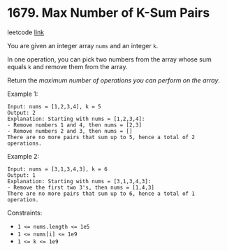 # 1679. Max Number of K-Sum Pairs

leetcode [link][problem]

You are given an integer array `nums` and an integer `k`.

In one operation, you can pick two numbers from the array whose sum equals `k` and remove them from the array.

Return the *maximum number of operations you can perform on the array*.

Example 1:

```
Input: nums = [1,2,3,4], k = 5
Output: 2
Explanation: Starting with nums = [1,2,3,4]:
- Remove numbers 1 and 4, then nums = [2,3]
- Remove numbers 2 and 3, then nums = []
There are no more pairs that sum up to 5, hence a total of 2 operations.
```

Example 2:

```
Input: nums = [3,1,3,4,3], k = 6
Output: 1
Explanation: Starting with nums = [3,1,3,4,3]:
- Remove the first two 3's, then nums = [1,4,3]
There are no more pairs that sum up to 6, hence a total of 1 operation.
```

Constraints:

* `1 <= nums.length <= 1e5`
* `1 <= nums[i] <= 1e9`
* `1 <= k <= 1e9`

[problem]: https://leetcode.com/problems/max-number-of-k-sum-pairs/
